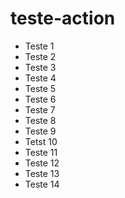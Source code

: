 # teste-action

- Teste 1
- Teste 2
- Teste 3
- Teste 4
- Teste 5
- Teste 6
- Teste 7
- Teste 8
- Teste 9
- Tetst 10
- Teste 11
- Teste 12
- Teste 13
- Teste 14
